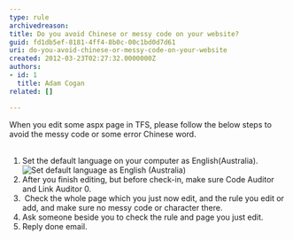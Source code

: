 ```yaml
---
type: rule
archivedreason: 
title: Do you avoid Chinese or messy code on your website?
guid: fd1db5ef-8181-4ff4-8b0c-00c1bd0d7d61
uri: do-you-avoid-chinese-or-messy-code-on-your-website
created: 2012-03-23T02:27:32.0000000Z
authors:
- id: 1
  title: Adam Cogan
related: []

---
```



When you edit some aspx page in TFS, please follow the below steps to avoid the messy code or some error Chinese word.
<br><excerpt class='endintro'></excerpt><br>
<ol><li>Set the default language on your computer as English(Australia).<br><img class="ssw-rteStyle-ImageArea" alt="Set default language as English (Australia)" src="/Communication/RulesToBetterOutsourcing/PublishingImages/SetDefaultLanguage.jpg" /> </li>
<li>After you finish editing, but before check-in, make sure Code Auditor and Link Auditor 0.</li>
<li>&#160;Check the whole page which you just now edit, and the rule you edit or add, and make sure no messy code or character there. </li>
<li>Ask someone beside you to check the rule and page you just edit. </li>
<li>Reply done email.</li></ol>


